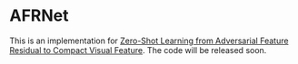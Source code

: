 # AFRNet
This is an implementation for [Zero-Shot Learning from Adversarial Feature Residual to Compact Visual Feature](https://arxiv.org/submit/3344955/view).
The code will be released soon.

